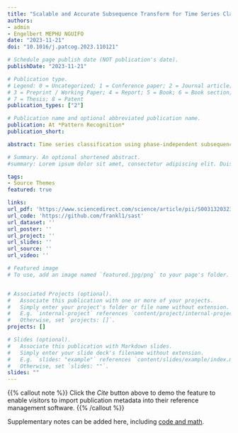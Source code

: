 ```yaml
---
title: "Scalable and Accurate Subsequence Transform for Time Series Classification"
authors:
- admin
- Engelbert MEPHU NGUIFO
date: "2023-11-21"
doi: "10.1016/j.patcog.2023.110121"

# Schedule page publish date (NOT publication's date).
publishDate: "2023-11-21"

# Publication type.
# Legend: 0 = Uncategorized; 1 = Conference paper; 2 = Journal article;
# 3 = Preprint / Working Paper; 4 = Report; 5 = Book; 6 = Book section;
# 7 = Thesis; 8 = Patent
publication_types: ["2"]

# Publication name and optional abbreviated publication name.
publication: At *Pattern Recognition*
publication_short: 

abstract: Time series classification using phase-independent subsequences called shapelets is one of the best approaches in the state of the art. This approach is especially characterized by its interpretable property and its fast prediction time. However, given a dataset of n time series of length at most m, learning shapelets requires a computation time of O(n^2m^4) which is too high for practical datasets. In this paper, we exploit the fact that shapelets are shared by the members of the same class to propose the SAST (Scalable and Accurate Subsequence Transform) algorithm which has a time complexity of O(nm^3). SAST is accurate, interpretable and does not learn redundant shapelets. The experiments we conducted on the UCR archive datasets showed that SAST is more accurate than the state of the art Shapelet Transform algorithm while being significantly more scalable.

# Summary. An optional shortened abstract.
#summary: Lorem ipsum dolor sit amet, consectetur adipiscing elit. Duis posuere tellus ac convallis placerat. Proin tincidunt magna sed ex sollicitudin condimentum.

tags:
- Source Themes
featured: true

links:
url_pdf: 'https://www.sciencedirect.com/science/article/pii/S003132032300818X'
url_code: 'https://github.com/frankl1/sast'
url_dataset: ''
url_poster: ''
url_project: ''
url_slides: ''
url_source: ''
url_video: ''

# Featured image
# To use, add an image named `featured.jpg/png` to your page's folder. 


# Associated Projects (optional).
#   Associate this publication with one or more of your projects.
#   Simply enter your project's folder or file name without extension.
#   E.g. `internal-project` references `content/project/internal-project/index.md`.
#   Otherwise, set `projects: []`.
projects: []

# Slides (optional).
#   Associate this publication with Markdown slides.
#   Simply enter your slide deck's filename without extension.
#   E.g. `slides: "example"` references `content/slides/example/index.md`.
#   Otherwise, set `slides: ""`.
slides: ""
---
```



{{% callout note %}}
Click the *Cite* button above to demo the feature to enable visitors to import publication metadata into their reference management software.
{{% /callout %}}

Supplementary notes can be added here, including [code and math](https://sourcethemes.com/academic/docs/writing-markdown-latex/).

